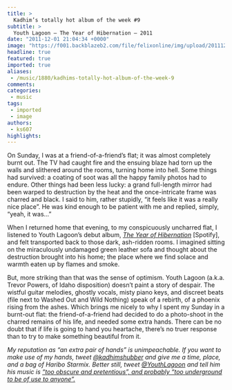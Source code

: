 ```yaml
---
title: >
  Kadhim’s totally hot album of the week #9
subtitle: >
  Youth Lagoon – The Year of Hibernation – 2011
date: "2011-12-01 21:04:34 +0000"
image: "https://f001.backblazeb2.com/file/felixonline/img/upload/201112012104-pk1811-fse29d.jpg"
headline: true
featured: true
imported: true
aliases:
 - /music/1880/kadhims-totally-hot-album-of-the-week-9
comments:
categories:
 - music
tags:
 - imported
 - image
authors:
 - ks607
highlights:
---
```


On Sunday, I was at a friend-of-a-friend’s flat; it was almost completely burnt out. The TV had caught fire and the ensuing blaze had torn up the walls and slithered around the rooms, turning home into hell. Some things had survived: a coating of soot was all the happy family photos had to endure. Other things had been less lucky: a grand full-length mirror had been warped to destruction by the heat and the once-intricate frame was charred and black. I said to him, rather stupidly, “it feels like it was a really nice place”. He was kind enough to be patient with me and replied, simply, “yeah, it was…”

When I returned home that evening, to my conspicuously uncharred flat, I listened to Youth Lagoon’s debut album, _[The Year of Hibernation](http://open.spotify.com/album/4oGbmR7dENuqtRyvX8MShq)_ [Spotify], and felt transported back to those dark, ash-ridden rooms. I imagined sitting on the miraculously undamaged green leather sofa and thought about the destruction brought into his home; the place where we find solace and warmth eaten up by flames and smoke.

But, more striking than that was the sense of optimism. Youth Lagoon (a.k.a. Trevor Powers, of Idaho disposition) doesn’t paint a story of despair. The wistful guitar melodies, ghostly vocals, misty piano keys, and discreet beats (file next to Washed Out and Wild Nothing) speak of a rebirth, of a phoenix rising from the ashes. Which brings me nicely to why I spent my Sunday in a burnt-out flat: the friend-of-a-friend had decided to do a photo-shoot in the charred remains of his life, and needed some extra hands. There can be no doubt that if life is going to hand you heartache, there’s no truer response than to try to make something beautiful from it.

_My reputation as “an extra pair of hands” is unimpeachable. If you want to make use of my hands, tweet [@kadhimshubber](http://twitter.com/kadhimshubber) and give me a time, place, and a bag of Haribo Starmix. Better still, tweet [@YouthLagoon](http://twitter.com/youthlagoon) and tell him his music is [“too obscure and pretentious”, and probably “too underground to be of use to anyone”.](http://felixonline.co.uk/music/1822/music-elitism-begone/#comment80010057)_

